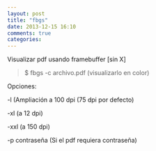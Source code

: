```yaml
---
layout: post
title: "fbgs"
date: 2013-12-15 16:10
comments: true
categories: 
---
```

Visualizar pdf usando framebuffer [sin X]

>$ fbgs -c archivo.pdf  (visualizarlo en color)

Opciones:

-l  (Ampliación a 100 dpi (75 dpi por defecto)

-xl (a 12 dpi)

-xxl (a 150 dpi)

-p contraseña (Si el pdf requiera contraseña)

